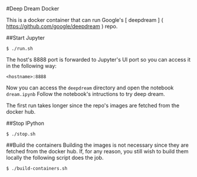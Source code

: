 #Deep Dream Docker

This is a docker container that can run Google's [ deepdream ] ( https://github.com/google/deepdream ) repo.

##Start Jupyter
```
$ ./run.sh
```
The host's 8888 port is forwarded to Jupyter's UI port so you can access it in the following way:
```
<hostname>:8888
```
Now you can access the `deepdream` directory and open the notebook `dream.ipynb`
Follow the notebook's intructions to try deep dream.

The first run takes longer since the repo's images are fetched from the docker hub.

##Stop IPython
```
$ ./stop.sh
```

##Build the containers
Building the images is not necessary since they are fetched from the docker hub.
If, for any reason, you still wish to build them locally the following script
does the job.
```
$ ./build-containers.sh
```
